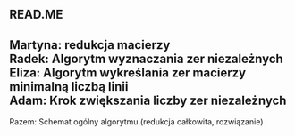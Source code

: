 READ.ME
----
Martyna: redukcja macierzy<br>
Radek: Algorytm wyznaczania zer niezależnych<br>
Eliza: Algorytm wykreślania zer macierzy minimalną liczbą linii<br>
Adam: Krok zwiększania liczby zer niezależnych
----
Razem: Schemat ogólny algorytmu (redukcja całkowita, rozwiązanie)

